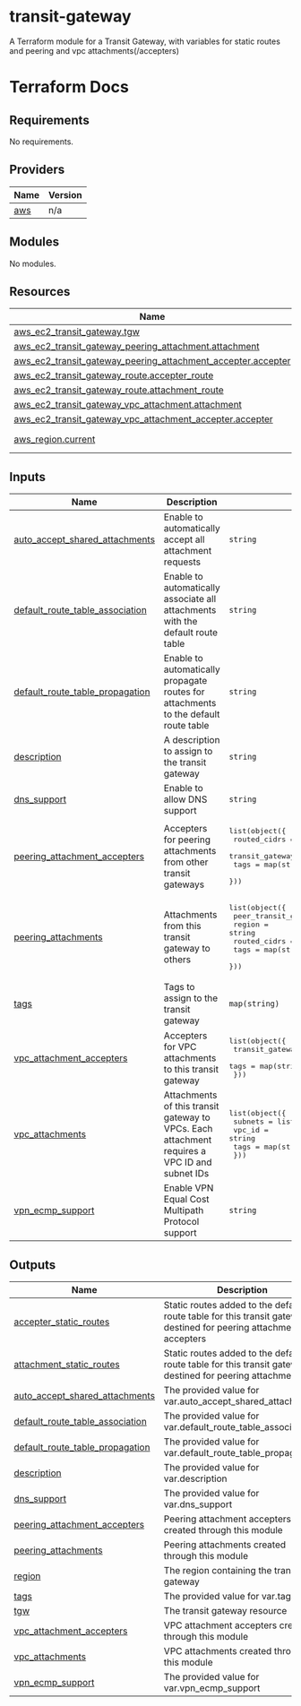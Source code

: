 # transit-gateway
A Terraform module for a Transit Gateway, with variables for static routes and peering and vpc attachments(/accepters)

# Terraform Docs

## Requirements

No requirements.

## Providers

| Name | Version |
|------|---------|
| <a name="provider_aws"></a> [aws](#provider\_aws) | n/a |

## Modules

No modules.

## Resources

| Name | Type |
|------|------|
| [aws_ec2_transit_gateway.tgw](https://registry.terraform.io/providers/hashicorp/aws/latest/docs/resources/ec2_transit_gateway) | resource |
| [aws_ec2_transit_gateway_peering_attachment.attachment](https://registry.terraform.io/providers/hashicorp/aws/latest/docs/resources/ec2_transit_gateway_peering_attachment) | resource |
| [aws_ec2_transit_gateway_peering_attachment_accepter.accepter](https://registry.terraform.io/providers/hashicorp/aws/latest/docs/resources/ec2_transit_gateway_peering_attachment_accepter) | resource |
| [aws_ec2_transit_gateway_route.accepter_route](https://registry.terraform.io/providers/hashicorp/aws/latest/docs/resources/ec2_transit_gateway_route) | resource |
| [aws_ec2_transit_gateway_route.attachment_route](https://registry.terraform.io/providers/hashicorp/aws/latest/docs/resources/ec2_transit_gateway_route) | resource |
| [aws_ec2_transit_gateway_vpc_attachment.attachment](https://registry.terraform.io/providers/hashicorp/aws/latest/docs/resources/ec2_transit_gateway_vpc_attachment) | resource |
| [aws_ec2_transit_gateway_vpc_attachment_accepter.accepter](https://registry.terraform.io/providers/hashicorp/aws/latest/docs/resources/ec2_transit_gateway_vpc_attachment_accepter) | resource |
| [aws_region.current](https://registry.terraform.io/providers/hashicorp/aws/latest/docs/data-sources/region) | data source |

## Inputs

| Name | Description | Type | Default | Required |
|------|-------------|------|---------|:--------:|
| <a name="input_auto_accept_shared_attachments"></a> [auto\_accept\_shared\_attachments](#input\_auto\_accept\_shared\_attachments) | Enable to automatically accept all attachment requests | `string` | `"disable"` | no |
| <a name="input_default_route_table_association"></a> [default\_route\_table\_association](#input\_default\_route\_table\_association) | Enable to automatically associate all attachments with the default route table | `string` | `"enable"` | no |
| <a name="input_default_route_table_propagation"></a> [default\_route\_table\_propagation](#input\_default\_route\_table\_propagation) | Enable to automatically propagate routes for attachments to the default route table | `string` | `"enable"` | no |
| <a name="input_description"></a> [description](#input\_description) | A description to assign to the transit gateway | `string` | n/a | yes |
| <a name="input_dns_support"></a> [dns\_support](#input\_dns\_support) | Enable to allow DNS support | `string` | `"enable"` | no |
| <a name="input_peering_attachment_accepters"></a> [peering\_attachment\_accepters](#input\_peering\_attachment\_accepters) | Accepters for peering attachments from other transit gateways | <pre>list(object({<br>    routed_cidrs                  = list(string)<br>    transit_gateway_attachment_id = string<br>    tags                          = map(string)<br>  }))</pre> | `[]` | no |
| <a name="input_peering_attachments"></a> [peering\_attachments](#input\_peering\_attachments) | Attachments from this transit gateway to others | <pre>list(object({<br>    peer_transit_gateway_id = string<br>    region                  = string<br>    routed_cidrs            = list(string)<br>    tags                    = map(string)<br>  }))</pre> | `[]` | no |
| <a name="input_tags"></a> [tags](#input\_tags) | Tags to assign to the transit gateway | `map(string)` | `{}` | no |
| <a name="input_vpc_attachment_accepters"></a> [vpc\_attachment\_accepters](#input\_vpc\_attachment\_accepters) | Accepters for VPC attachments to this transit gateway | <pre>list(object({<br>    transit_gateway_attachment_id = string<br>    tags                          = map(string)<br>  }))</pre> | `[]` | no |
| <a name="input_vpc_attachments"></a> [vpc\_attachments](#input\_vpc\_attachments) | Attachments of this transit gateway to VPCs. Each attachment requires a VPC ID and subnet IDs | <pre>list(object({<br>    subnets = list(string)<br>    vpc_id  = string<br>    tags    = map(string)<br>  }))</pre> | `[]` | no |
| <a name="input_vpn_ecmp_support"></a> [vpn\_ecmp\_support](#input\_vpn\_ecmp\_support) | Enable VPN Equal Cost Multipath Protocol support | `string` | `"enable"` | no |

## Outputs

| Name | Description |
|------|-------------|
| <a name="output_accepter_static_routes"></a> [accepter\_static\_routes](#output\_accepter\_static\_routes) | Static routes added to the default route table for this transit gateway, destined for peering attachment accepters |
| <a name="output_attachment_static_routes"></a> [attachment\_static\_routes](#output\_attachment\_static\_routes) | Static routes added to the default route table for this transit gateway, destined for peering attachments |
| <a name="output_auto_accept_shared_attachments"></a> [auto\_accept\_shared\_attachments](#output\_auto\_accept\_shared\_attachments) | The provided value for var.auto\_accept\_shared\_attachments |
| <a name="output_default_route_table_association"></a> [default\_route\_table\_association](#output\_default\_route\_table\_association) | The provided value for var.default\_route\_table\_association |
| <a name="output_default_route_table_propagation"></a> [default\_route\_table\_propagation](#output\_default\_route\_table\_propagation) | The provided value for var.default\_route\_table\_propagation |
| <a name="output_description"></a> [description](#output\_description) | The provided value for var.description |
| <a name="output_dns_support"></a> [dns\_support](#output\_dns\_support) | The provided value for var.dns\_support |
| <a name="output_peering_attachment_accepters"></a> [peering\_attachment\_accepters](#output\_peering\_attachment\_accepters) | Peering attachment accepters created through this module |
| <a name="output_peering_attachments"></a> [peering\_attachments](#output\_peering\_attachments) | Peering attachments created through this module |
| <a name="output_region"></a> [region](#output\_region) | The region containing the transit gateway |
| <a name="output_tags"></a> [tags](#output\_tags) | The provided value for var.tags |
| <a name="output_tgw"></a> [tgw](#output\_tgw) | The transit gateway resource |
| <a name="output_vpc_attachment_accepters"></a> [vpc\_attachment\_accepters](#output\_vpc\_attachment\_accepters) | VPC attachment accepters created through this module |
| <a name="output_vpc_attachments"></a> [vpc\_attachments](#output\_vpc\_attachments) | VPC attachments created through this module |
| <a name="output_vpn_ecmp_support"></a> [vpn\_ecmp\_support](#output\_vpn\_ecmp\_support) | The provided value for var.vpn\_ecmp\_support |
